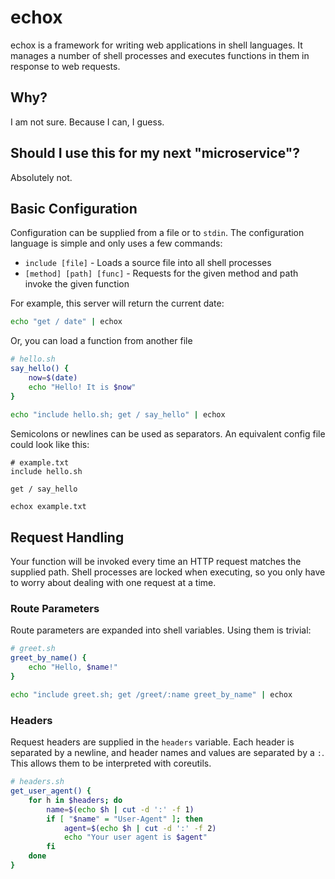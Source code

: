 echox
=====

echox is a framework for writing web applications in shell languages. It manages
a number of shell processes and executes functions in them in response to web
requests.

## Why?

I am not sure. Because I can, I guess.

## Should I use this for my next "microservice"?

Absolutely not.

## Basic Configuration

Configuration can be supplied from a file or to `stdin`. The configuration
language is simple and only uses a few commands:

* `include [file]` - Loads a source file into all shell processes
* `[method] [path] [func]` - Requests for the given method and path invoke the
given function

For example, this server will return the current date:

```bash
echo "get / date" | echox
```

Or, you can load a function from another file

```bash
# hello.sh
say_hello() {
    now=$(date)
    echo "Hello! It is $now"
}
```

```bash
echo "include hello.sh; get / say_hello" | echox
```

Semicolons or newlines can be used as separators. An equivalent config file
could look like this:

```
# example.txt
include hello.sh

get / say_hello
```

```bash
echox example.txt
```

## Request Handling

Your function will be invoked every time an HTTP request matches the supplied
path. Shell processes are locked when executing, so you only have to worry
about dealing with one request at a time.

### Route Parameters

Route parameters are expanded into shell variables. Using them is trivial:

```bash
# greet.sh
greet_by_name() {
    echo "Hello, $name!"
}
```

```bash
echo "include greet.sh; get /greet/:name greet_by_name" | echox
```

### Headers

Request headers are supplied in the `headers` variable. Each header is separated
by a newline, and header names and values are separated by a `:`. This allows
them to be interpreted with coreutils.

```bash
# headers.sh
get_user_agent() {
    for h in $headers; do
        name=$(echo $h | cut -d ':' -f 1)
        if [ "$name" = "User-Agent" ]; then
            agent=$(echo $h | cut -d ':' -f 2)
            echo "Your user agent is $agent"
        fi
    done
}
```
